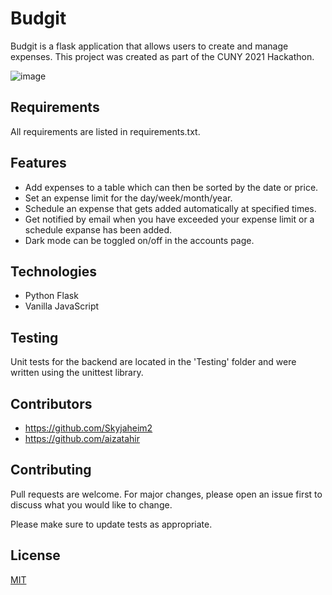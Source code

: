 # Budgit

Budgit is a flask application that allows users to create and manage expenses. This project was created as part of the
CUNY 2021 Hackathon.

![image](https://user-images.githubusercontent.com/64718777/160216067-446397a1-c24f-4685-a368-fa50945cf7fe.png)

## Requirements

All requirements are listed in requirements.txt.

## Features

* Add expenses to a table which can then be sorted by the date or price.
* Set an expense limit for the day/week/month/year.
* Schedule an expense that gets added automatically at specified times.
* Get notified by email when you have exceeded your expense limit or a schedule expanse has been added.
* Dark mode can be toggled on/off in the accounts page.

## Technologies

* Python Flask
* Vanilla JavaScript

## Testing

Unit tests for the backend are located in the 'Testing' folder and were written using the unittest library.

## Contributors

* https://github.com/Skyjaheim2
* https://github.com/aizatahir

## Contributing

Pull requests are welcome. For major changes, please open an issue first to discuss what you would like to change.

Please make sure to update tests as appropriate.

## License

[MIT](https://choosealicense.com/licenses/mit/)